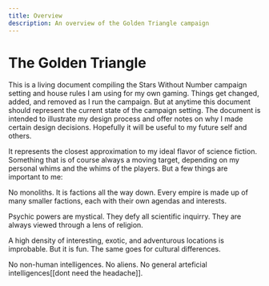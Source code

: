 ```yaml
---
title: Overview
description: An overview of the Golden Triangle campaign
---
```

# The Golden Triangle

This is a living document compiling the Stars Without Number campaign setting and house rules I am using for my own gaming.
Things get changed, added, and removed as I run the campaign. But at anytime this document should represent the current state of the campaign setting. 
The document is intended to illustrate my design process and offer notes on why I made certain design decisions. Hopefully it will be useful to my future self and others.

It represents the closest approximation to my ideal flavor of science fiction. Something that is of course always a moving target, depending on my personal whims and the whims of the players.
But a few things are important to me:

No monoliths. It is factions all the way down. Every empire is made up of many smaller factions, each with their own agendas and interests.

Psychic powers are mystical. They defy all scientific inquirry. They are always viewed through a lens of religion.

A high density of interesting, exotic, and adventurous locations is improbable. But it is fun. The same goes for cultural differences.

No non-human intelligences. No aliens. No general arteficial intelligences[[dont need the headache]]. 

